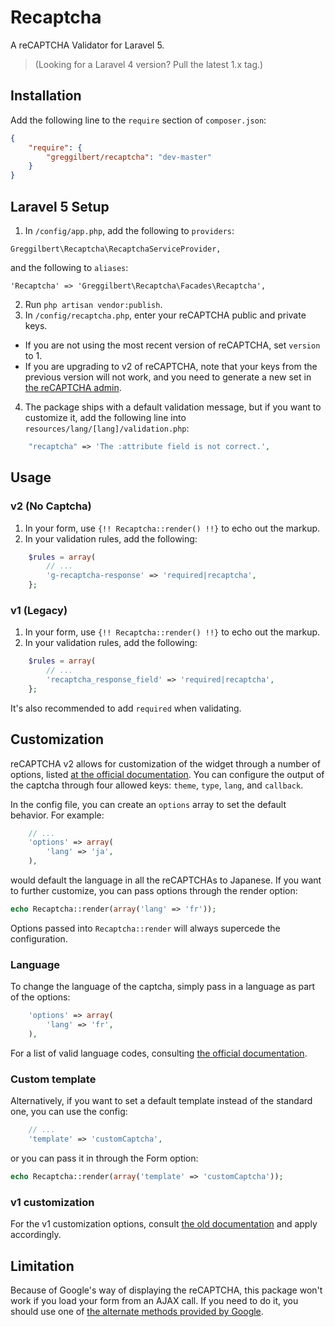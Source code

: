Recaptcha
=========

A reCAPTCHA Validator for Laravel 5. 

> (Looking for a Laravel 4 version? Pull the latest 1.x tag.)

## Installation

Add the following line to the `require` section of `composer.json`:

```json
{
    "require": {
        "greggilbert/recaptcha": "dev-master"
    }
}
```

## Laravel 5 Setup

1. In `/config/app.php`, add the following to `providers`:
  
  ```
  Greggilbert\Recaptcha\RecaptchaServiceProvider,
  ```
  and the following to `aliases`:
  ```
  'Recaptcha' => 'Greggilbert\Recaptcha\Facades\Recaptcha',
  ```
2. Run `php artisan vendor:publish`.
3. In `/config/recaptcha.php`, enter your reCAPTCHA public and private keys.
  * If you are not using the most recent version of reCAPTCHA, set `version` to 1. 
  * If you are upgrading to v2 of reCAPTCHA, note that your keys from the previous version will not work, and you need to generate a new set in [the reCAPTCHA admin](https://www.google.com/recaptcha/admin).
4. The package ships with a default validation message, but if you want to customize it, add the following line into `resources/lang/[lang]/validation.php`:
  
  ```php
      "recaptcha" => 'The :attribute field is not correct.',
  ```

## Usage

### v2 (No Captcha)
1. In your form, use `{!! Recaptcha::render() !!}` to echo out the markup.
2. In your validation rules, add the following:

```php
    $rules = array(
        // ...
        'g-recaptcha-response' => 'required|recaptcha',
    };
```

### v1 (Legacy)
1. In your form, use `{!! Recaptcha::render() !!}` to echo out the markup.
2. In your validation rules, add the following:

```php
    $rules = array(
        // ...
        'recaptcha_response_field' => 'required|recaptcha',
    };
```

It's also recommended to add `required` when validating.

## Customization

reCAPTCHA v2 allows for customization of the widget through a number of options, listed [at the official documentation](https://developers.google.com/recaptcha/docs/display). You can configure the output of the captcha through four allowed keys: `theme`, `type`, `lang`, and `callback`.

In the config file, you can create an `options` array to set the default behavior. For example:

```php
    // ...
    'options' => array(
		'lang' => 'ja',
	),
```

would default the language in all the reCAPTCHAs to Japanese. If you want to further customize, you can pass options through the render option:

```php
echo Recaptcha::render(array('lang' => 'fr'));
```

Options passed into `Recaptcha::render` will always supercede the configuration.

### Language

To change the language of the captcha, simply pass in a language as part of the options:

```php
    'options' => array(
        'lang' => 'fr',
	),
```

For a list of valid language codes, consulting [the official documentation](https://developers.google.com/recaptcha/docs/language).

### Custom template

Alternatively, if you want to set a default template instead of the standard one, you can use the config:

```php
    // ...
    'template' => 'customCaptcha',
```

or you can pass it in through the Form option:

```php
echo Recaptcha::render(array('template' => 'customCaptcha'));
```

### v1 customization

For the v1 customization options, consult [the old documentation](https://developers.google.com/recaptcha/old/docs/customization) and apply accordingly.

## Limitation

Because of Google's way of displaying the reCAPTCHA, this package won't work if you load your form from an AJAX call.
If you need to do it, you should use one of [the alternate methods provided by Google](https://developers.google.com/recaptcha/docs/display?csw=1).
